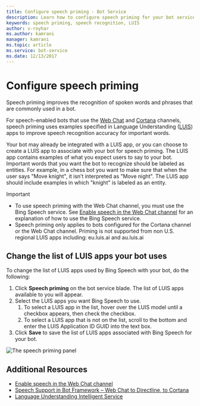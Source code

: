 ```yaml
---
title: Configure speech priming - Bot Service
description: Learn how to configure speech priming for your bot service using the Azure Portal.
keywords: speech priming, speech recognition, LUIS
author: v-royhar
ms.author: kamrani
manager: kamrani
ms.topic: article
ms.service: bot-service
ms.date: 12/13/2017
---
```


# Configure speech priming

Speech priming improves the recognition of spoken words and phrases that are commonly used in a bot.

For speech-enabled bots that use the [Web Chat](bot-service-channel-connect-wechat.md) and [Cortana](~/bot-service-channel-connect-cortana.md) channels, speech priming uses examples specified in Language Understanding ([LUIS](~/https://www.luis.ai/)) apps to improve speech recognition accuracy for important words.

Your bot may already be integrated with a LUIS app, or you can choose to create a LUIS app to associate with your bot for speech priming. The LUIS app contains examples of what you expect users to say to your bot. Important words that you want the bot to recognize should be labeled as entities. For example, in a chess bot you want to make sure that when the user says "Move knight", it isn’t interpreted as "Move night". The LUIS app should include examples in which "knight" is labeled as an entity.

> [!IMPORTANT]
> - To use speech priming with the Web Chat channel, you must use the Bing Speech service. See [Enable speech in the Web Chat channel](bot-service-channel-connect-webchat-speech.md) for an explanation of how to use the Bing Speech service.
> - Speech priming only applies to bots configured for the Cortana channel or the Web Chat channel. Priming is not supported from non U.S. regional LUIS apps including: eu.luis.ai and au.luis.ai

## Change the list of LUIS apps your bot uses

To change the list of LUIS apps used by Bing Speech with your bot, do the following:

1. Click **Speech priming** on the bot service blade. The list of LUIS apps available to you will appear.
1. Select the LUIS apps you want Bing Speech to use.
    1. To select a LUIS app in the list, hover over the LUIS model until a checkbox appears, then check the checkbox.
    1. To select a LUIS app that is not on the list, scroll to the bottom and enter the LUIS Application ID GUID into the text box.
1. Click **Save** to save the list of LUIS apps associated with Bing Speech for your bot.

![The speech priming panel](~/media/bot-service-manage-speech-priming/speech-priming.png)

## Additional Resources

- [Enable speech in the Web Chat channel](~/bot-service-channel-connect-webchat-speech.md)
- [Speech Support in Bot Framework – Web Chat to Directline, to Cortana](https://blog.botframework.com/2017/06/26/Speech-To-Text/)
- [Language Understanding Intelligent Service](https://www.luis.ai)
